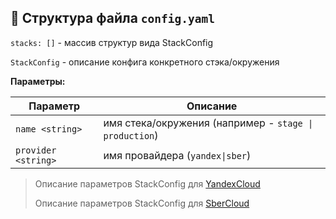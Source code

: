
## 📝 Структура файла `config.yaml`

`stacks: []` - массив структур вида StackConfig

`StackConfig` - описание конфига конкретного стэка/окружения

**Параметры:**

| Параметр            | Описание                                               |
|---------------------|--------------------------------------------------------|
| `name <string>`     | имя стека/окружения (например - `stage \| production`) |
| `provider <string>` | имя провайдера (`yandex\|sber`)                        |

> Описание параметров StackConfig для [YandexCloud](https://github.com/itsumma/kulebiac/blob/master/USAGE-YANDEX.md)
> 
> Описание параметров StackConfig для [SberCloud](https://github.com/itsumma/kulebiac/blob/master/USAGE-SBERCLOUD.md)

